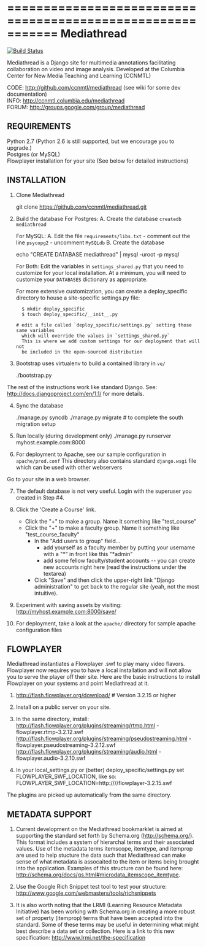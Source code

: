 ===========================================================
Mediathread
===========================================================

[![Build Status](https://travis-ci.org/ccnmtl/mediathread.png)](https://travis-ci.org/ccnmtl/mediathread)

Mediathread is a Django site for multimedia annotations facilitating
collaboration on video and image analysis. Developed at the Columbia
Center for New Media Teaching and Learning (CCNMTL)

CODE: http://github.com/ccnmtl/mediathread (see wiki for some dev documentation)  
INFO: http://ccnmtl.columbia.edu/mediathread  
FORUM: http://groups.google.com/group/mediathread  

REQUIREMENTS
------------
Python 2.7 (Python 2.6 is still supported, but we encourage you to upgrade.)  
Postgres (or MySQL)  
Flowplayer installation for your site (See below for detailed instructions)  


INSTALLATION
------------

1. Clone Mediathread

    git clone https://github.com/ccnmtl/mediathread.git

2. Build the database
   For Postgres:
     A. Create the database `createdb mediathread`

   For MySQL:
     A. Edit the file `requirements/libs.txt`
        - comment out the line `psycopg2`
        - uncomment `MySQLdb`
     B. Create the database

    echo "CREATE DATABASE mediathread" | mysql -uroot -p mysql

   For Both:
     Edit the variables in `settings_shared.py` that you need to customize for your local installation.
     At a minimum, you will need to customize your `DATABASES` dictionary as appropriate.
     
     For more extensive customization, you can create a deploy_specific directory to house a site-specific settings.py file:

         $ mkdir deploy_specific
         $ touch deploy_specific/__init__.py

       # edit a file called `deploy_specific/settings.py` setting those same variables
         which will override the values in `settings_shared.py`
         This is where we add custom settings for our deployment that will not
         be included in the open-sourced distribution


3. Bootstrap uses virtualenv to build a contained library in `ve/`

    ./bootstrap.py

The rest of the instructions work like standard Django.  See:
 http://docs.djangoproject.com/en/1.1/ for more details.

4. Sync the database

    ./manage.py syncdb
    ./manage.py migrate # to complete the south migration setup

5. Run locally (during development only)
    ./manage.py runserver myhost.example.com:8000

6. For deployment to Apache, see our sample configuration in `apache/prod.conf`
   This directory also contains standard `django.wsgi` file which can be used
   with other webservers

Go to your site in a web browser.

7. The default database is not very useful.  Login with the superuser you
   created in Step #4.

8. Click the 'Create a Course' link.
    - Click the "+" to make a group.  Name it something like "test_course"
    - Click the "+" to make a faculty group.  Name it something like "test_course_faculty"
        - In the "Add users to group" field...
            - add yourself as a faculty member by putting your username with a "*" in front
              like this "*admin"
            - add some fellow faculty/student accounts -- you can create new accounts right here
              (read the instructions under the textarea)
        - Click "Save" and then click the upper-right link "Django administration" to get back to the regular site (yeah, not the most intuitive).

9. Experiment with saving assets by visiting:
   http://myhost.example.com:8000/save/

10. For deployment, take a look at the `apache/` directory for sample apache configuration files

FLOWPLAYER
----------------
Mediathread instantiates a Flowplayer .swf to play many video flavors.
Flowplayer now requires you to have a local installation and will not
allow you to serve the player off their site. Here are the basic instructions
to install Flowplayer on your systems and point Mediathread at it.

1. http://flash.flowplayer.org/download/ # Version 3.2.15 or higher
2. Install on a public server on your site.
3. In the same directory, install:  
    http://flash.flowplayer.org/plugins/streaming/rtmp.html - flowplayer.rtmp-3.2.12.swf  
    http://flash.flowplayer.org/plugins/streaming/pseudostreaming.html - flowplayer.pseudostreaming-3.2.12.swf  
    http://flash.flowplayer.org/plugins/streaming/audio.html - flowplayer.audio-3.2.10.swf  
    
4. In your local_settings.py or (better) deploy_specific/settings.py set FLOWPLAYER_SWF_LOCATION, like so:
FLOWPLAYER_SWF_LOCATION=http://<servername>/<directory>/flowplayer-3.2.15.swf

The plugins are picked up automatically from the same directory.


METADATA SUPPORT
----------------
1. Current development on the Mediathread bookmarklet is aimed at supporting the standard set forth by Schema.org (http://schema.org/). This format includes a system of hierarchal terms and their associated values. Use of the metadata terms itemscope, itemtype, and itemprop are used to help stucture the data such that Mediathread can make sense of what metadata is assocaited to the item or items being brought into the application. Examples of this structure can be found here: http://schema.org/docs/gs.html#microdata_itemscope_itemtype.

2. Use the Google Rich Snippet test tool to test your structure: http://www.google.com/webmasters/tools/richsnippets

3. It is also worth noting that the LRMI (Learning Resource Metadata Initiative) has been working with Schema.org in creating a more robust set of property (itemprop) terms that have been accepted into the standard. Some of these terms may be useful in determining what might best describe a data set or collection. Here is a link to this new specification: http://www.lrmi.net/the-specification
